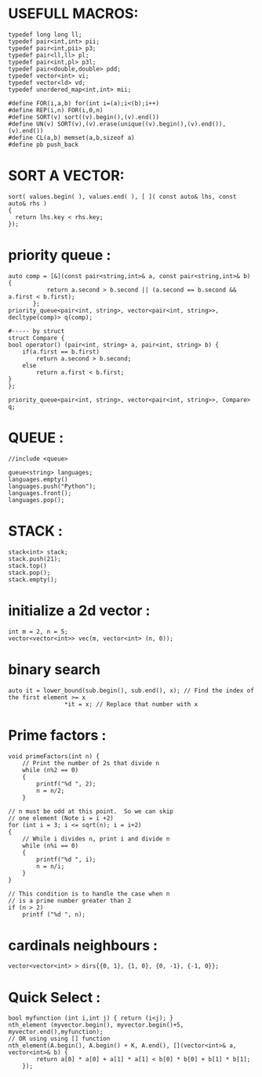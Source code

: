 # USEFULL MACROS:

    typedef long long ll;
    typedef pair<int,int> pii;
    typedef pair<int,pii> p3;
    typedef pair<ll,ll> pl;
    typedef pair<int,pl> p3l;
    typedef pair<double,double> pdd;
    typedef vector<int> vi;
    typedef vector<ld> vd;
    typedef unordered_map<int,int> mii;
     
    #define FOR(i,a,b) for(int i=(a);i<(b);i++)
    #define REP(i,n) FOR(i,0,n)
    #define SORT(v) sort((v).begin(),(v).end())
    #define UN(v) SORT(v),(v).erase(unique((v).begin(),(v).end()),(v).end())
    #define CL(a,b) memset(a,b,sizeof a)
    #define pb push_back


# SORT A VECTOR:
    sort( values.begin( ), values.end( ), [ ]( const auto& lhs, const auto& rhs )
    {
      return lhs.key < rhs.key;
    });


# priority queue :
    auto comp = [&](const pair<string,int>& a, const pair<string,int>& b) {
               return a.second > b.second || (a.second == b.second && a.first < b.first);
           };
    priority_queue<pair<int, string>, vector<pair<int, string>>, decltype(comp)> q(comp);
    
    #----- by struct
    struct Compare {
    bool operator() (pair<int, string> a, pair<int, string> b) {
        if(a.first == b.first)
            return a.second > b.second;
        else
            return a.first < b.first;
    }
    };

    priority_queue<pair<int, string>, vector<pair<int, string>>, Compare> q;

# QUEUE :
    //include <queue>

    queue<string> languages;
    languages.empty()
    languages.push("Python");
    languages.front();
    languages.pop();
      

# STACK :
    stack<int> stack;
    stack.push(21);
    stack.top()
    stack.pop();
    stack.empty();


# initialize a 2d vector :

    int m = 2, n = 5;
    vector<vector<int>> vec(m, vector<int> (n, 0));


# binary search 
    auto it = lower_bound(sub.begin(), sub.end(), x); // Find the index of the first element >= x
                    *it = x; // Replace that number with x

# Prime factors :
    void primeFactors(int n) { 
        // Print the number of 2s that divide n 
        while (n%2 == 0) 
        { 
            printf("%d ", 2); 
            n = n/2; 
        } 
     
    // n must be odd at this point.  So we can skip  
    // one element (Note i = i +2) 
    for (int i = 3; i <= sqrt(n); i = i+2) 
    { 
        // While i divides n, print i and divide n 
        while (n%i == 0) 
        { 
            printf("%d ", i); 
            n = n/i; 
        } 
    } 
     
    // This condition is to handle the case when n  
    // is a prime number greater than 2 
    if (n > 2) 
        printf ("%d ", n); 

# cardinals neighbours :
    vector<vector<int> > dirs{{0, 1}, {1, 0}, {0, -1}, {-1, 0}};

# Quick Select :
    bool myfunction (int i,int j) { return (i<j); }
    nth_element (myvector.begin(), myvector.begin()+5, myvector.end(),myfunction);
    // OR using using [] function
    nth_element(A.begin(), A.begin() + K, A.end(), [](vector<int>& a, vector<int>& b) {
            return a[0] * a[0] + a[1] * a[1] < b[0] * b[0] + b[1] * b[1];
        });


